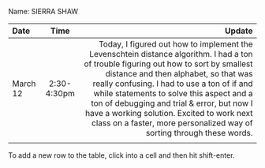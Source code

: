 Name: SIERRA SHAW

| Date     |    Time     |                                                                                                                                                                                                                                                                                                                                                                                                                                         Update |
|:---------|:-----------:|-----------------------------------------------------------------------------------------------------------------------------------------------------------------------------------------------------------------------------------------------------------------------------------------------------------------------------------------------------------------------------------------------------------------------------------------------:|
| March 12 | 2:30-4:30pm | Today, I figured out how to implement the Levenschtein distance algorithm. I had a ton of trouble figuring out how to sort by smallest distance and then alphabet, so that was really confusing. I had to use a ton of if and while statements to solve this aspect and a ton of debugging and trial & error, but now I have a working solution. Excited to work next class on a faster, more personalized way of sorting through these words. |
|          |             |                                                                                                                                                                                                                                                                                                                                                                                                                                                |


To add a new row to the table, click into a cell and then hit shift-enter.